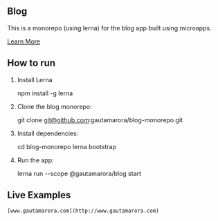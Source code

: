 ## Blog

This is a monorepo (using lerna) for the blog app built using microapps.

[Learn More](https://github.com/gautamarora/blog/blob/master/README.md)

## How to run

1. Install Lerna

      npm install -g lerna

1. Clone the blog monorepo:

      git clone git@github.com:gautamarora/blog-monorepo.git

1. Install dependencies:

      cd blog-monorepo
      lerna bootstrap

1. Run the app:

      lerna run --scope @gautamarora/blog start


## Live Examples
    [www.gautamarora.com](http://www.gautamarora.com)
